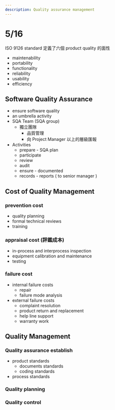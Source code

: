 ```yaml
---
description: Quality assurance management
---
```


# 5/16

ISO 9126 standard 定義了六個 product quality 的面性

* maintenability
* portability
* functionality
* reliability
* usability
* efficiency

## Software Quality Assurance

* ensure software quality
* an umbrella activity
* SQA Team \(SQA group\)
  * 獨立團隊
    * 品質管理
    * 向 Project Manager 以上的層級匯報
* Activities
  * prepare - SQA plan
  * participate 
  * review 
  * audit
  * ensure - documented
  * records - reports \( to senior manager \)

## Cost of Quality Management

### prevention cost

* quality planning
* formal technical reviews
* training

### appraisal cost \(評鑑成本\)

* in-process and interprocess inspection
* equipment calibration and maintenance
* testing

### failure cost

* internal failure costs
  * repair
  * failure mode analysis
* external failure costs
  * complaint resolution
  * product return and replacement
  * help line support
  * warranty work

## Quality Management

### Quality assurance establish

* product standards
  * documents standards
  * coding standards
* process standards

### Quality planning

### Quality control

